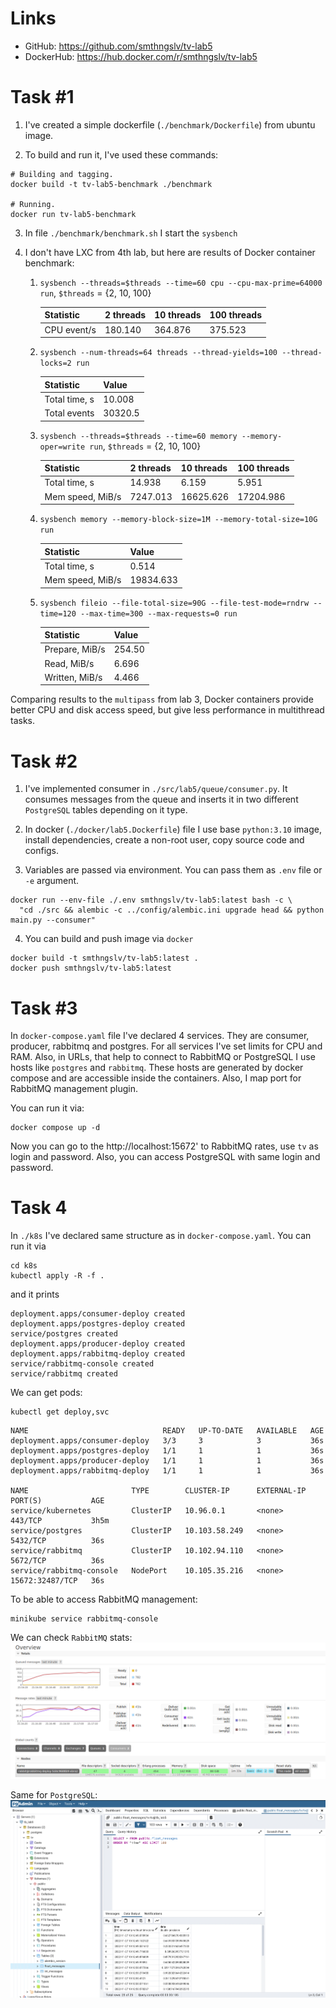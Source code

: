 # Links
- GitHub: https://github.com/smthngslv/tv-lab5
- DockerHub: https://hub.docker.com/r/smthngslv/tv-lab5

# Task #1
1. I've created a simple dockerfile (`./benchmark/Dockerfile`) from ubuntu image.

2. To build and run it, I've used these commands:
```shell
# Building and tagging.
docker build -t tv-lab5-benchmark ./benchmark

# Running.
docker run tv-lab5-benchmark
```

3. In file `./benchmark/benchmark.sh` I start the `sysbench`

4. I don't have LXC from 4th lab, but here are results of Docker container benchmark:
   1. `sysbench --threads=$threads --time=60 cpu --cpu-max-prime=64000 run`, `$threads` = {2, 10, 100}

       | Statistic   | 2 threads | 10 threads | 100 threads |
       | ----------- | --------- | ---------- | ----------- |
       | CPU event/s | 180.140   | 364.876    | 375.523     |

   2. `sysbench --num-threads=64 threads --thread-yields=100 --thread-locks=2 run`
       
       | Statistic     | Value   |
       | ------------- | ------- |
       | Total time, s | 10.008  |
       | Total events  | 30320.5 |
   
   3. `sysbench --threads=$threads --time=60 memory --memory-oper=write run`, `$threads` = {2, 10, 100}

        | Statistic        | 2 threads | 10 threads | 100 threads |
        | ---------------- | --------- | ---------- | ----------- |
        | Total time, s    | 14.938    | 6.159      | 5.951       | 
        | Mem speed, MiB/s | 7247.013  | 16625.626  | 17204.986   |

   4. `sysbench memory --memory-block-size=1M --memory-total-size=10G run`

        | Statistic        | Value     |
        | ---------------- | --------- |
        | Total time, s    | 0.514     |
        | Mem speed, MiB/s | 19834.633 |

   5. `sysbench fileio --file-total-size=90G --file-test-mode=rndrw --time=120 --max-time=300 --max-requests=0 run`

        | Statistic      | Value     |
        |----------------| --------- |
        | Prepare, MiB/s | 254.50    |
        | Read, MiB/s    | 6.696     |
        | Written, MiB/s | 4.466     |
     
Comparing results to the `multipass` from lab 3, Docker containers provide better CPU and disk access speed, but give 
less performance in multithread tasks.

# Task #2
1. I've implemented consumer in `./src/lab5/queue/consumer.py`. It consumes messages
from the queue and inserts it in two different `PostgreSQL` tables depending on 
it type.

2. In docker (`./docker/lab5.Dockerfile`) file I use base `python:3.10` image, install dependencies, create a 
non-root user, copy source code and configs. 

3. Variables are passed via environment. You can pass them as `.env` file or `-e` argument.
```shell
docker run --env-file ./.env smthngslv/tv-lab5:latest bash -c \
  "cd ./src && alembic -c ../config/alembic.ini upgrade head && python main.py --consumer"
```

4. You can build and push image via `docker`
```shell
docker build -t smthngslv/tv-lab5:latest .
docker push smthngslv/tv-lab5:latest
```

# Task #3
In `docker-compose.yaml` file I've declared 4 services. They are consumer, 
producer, rabbitmq and postgres. For all services I've set limits for CPU and RAM.
Also, in URLs, that help to connect to RabbitMQ or PostgreSQL I use hosts like
`postgres` and `rabbitmq`. These hosts are generated by docker compose and are
accessible inside the containers. Also, I map port for RabbitMQ management plugin.

You can run it via:
```shell
docker compose up -d
```

Now you can go to the http://localhost:15672' to RabbitMQ rates, use `tv` 
as login and password. Also, you can access PostgreSQL with same login and password.


# Task 4
In `./k8s` I've declared same structure as in `docker-compose.yaml`.
You can run it via
```shell
cd k8s
kubectl apply -R -f .
```
and it prints
```shell
deployment.apps/consumer-deploy created
deployment.apps/postgres-deploy created
service/postgres created
deployment.apps/producer-deploy created
deployment.apps/rabbitmq-deploy created
service/rabbitmq-console created
service/rabbitmq created
```

We can get pods:
```shell
kubectl get deploy,svc
```
```shell
NAME                              READY   UP-TO-DATE   AVAILABLE   AGE
deployment.apps/consumer-deploy   3/3     3            3           36s
deployment.apps/postgres-deploy   1/1     1            1           36s
deployment.apps/producer-deploy   1/1     1            1           36s
deployment.apps/rabbitmq-deploy   1/1     1            1           36s

NAME                       TYPE        CLUSTER-IP      EXTERNAL-IP   PORT(S)           AGE
service/kubernetes         ClusterIP   10.96.0.1       <none>        443/TCP           3h5m
service/postgres           ClusterIP   10.103.58.249   <none>        5432/TCP          36s
service/rabbitmq           ClusterIP   10.102.94.110   <none>        5672/TCP          36s
service/rabbitmq-console   NodePort    10.105.35.216   <none>        15672:32487/TCP   36s
```

To be able to access RabbitMQ management:
```shell
minikube service rabbitmq-console
```

We can check `RabbitMQ` stats:
![](./images/img.png)

Same for `PostgreSQL`:
![](./images/img_2.png)
